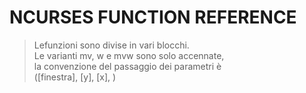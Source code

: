 # NCURSES FUNCTION REFERENCE
> Lefunzioni sono divise in vari blocchi.  
> Le varianti mv, w e mvw sono solo accennate,  
> la convenzione del passaggio dei parametri è  
> ([finestra], [y], [x], <argomenti funzione normale>)  